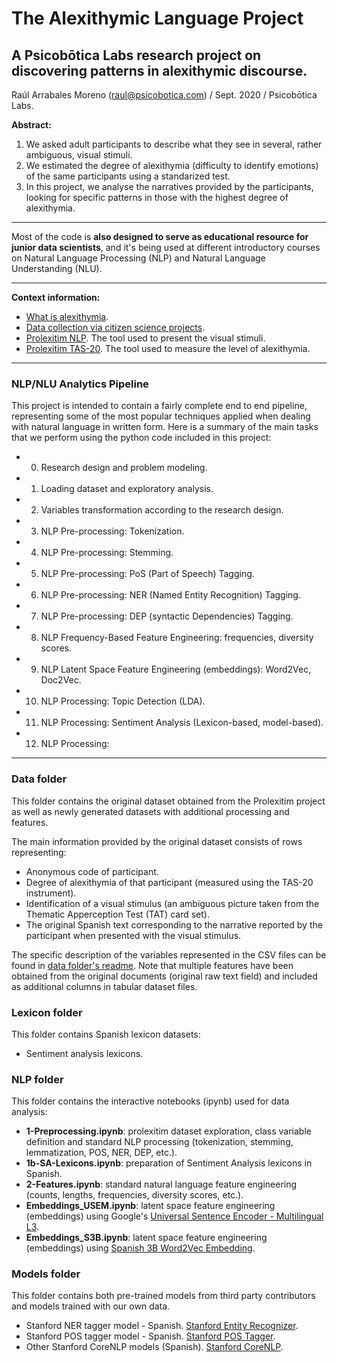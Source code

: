 # The Alexithymic Language Project
## A Psicobōtica Labs research project on discovering patterns in alexithymic discourse.
Raúl Arrabales Moreno (raul@psicobotica.com) / Sept. 2020 / Psicobōtica Labs.

**Abstract:**
1. We asked adult participants to describe what they see in several, rather ambiguous, visual stimuli. 
2. We estimated the degree of alexithymia (difficulty to identify emotions) of the same participants using a standarized test. 
3. In this project, we analyse the narratives provided by the participants, looking for specific patterns in those with the highest degree of alexithymia. 

<hr>

Most of the code is **also designed to serve as educational resource for junior data scientists**, and it's being used at different introductory courses on Natural Language Processing (NLP) and Natural Language Understanding (NLU). 

<hr>

**Context information:**
- [What is alexithymia](https://www.psicobotica.com/en/2020/06/08/alexithymia-when-i-dont-realize-how-i-feel/).
- [Data collection via citizen science projects](https://www.psicobotica.com/en/2020/06/11/get-involved-in-our-research-projects/).
- [Prolexitim NLP](https://psicobotica.com/prolexitim/nlp/index.html). The tool used to present the visual stimuli. 
- [Prolexitim TAS-20](https://psicobotica.com/prolexitim/tas-20-spain/). The tool used to measure the level of alexithymia. 
<hr>

### NLP/NLU Analytics Pipeline
This project is intended to contain a fairly complete end to end pipeline, representing some of the most popular techniques applied when dealing with natural language in written form. Here is a summary of the main tasks that we perform using the python code included in this project: 

- 0. Research design and problem modeling. 
- 1. Loading dataset and exploratory analysis. 
- 2. Variables transformation according to the research design. 
- 3. NLP Pre-processing: Tokenization. 
- 4. NLP Pre-processing: Stemming. 
- 5. NLP Pre-processing: PoS (Part of Speech) Tagging. 
- 6. NLP Pre-processing: NER (Named Entity Recognition) Tagging. 
- 7. NLP Pre-processing: DEP (syntactic Dependencies) Tagging.
- 8. NLP Frequency-Based Feature Engineering: frequencies, diversity scores.
- 9. NLP Latent Space Feature Engineering (embeddings): Word2Vec, Doc2Vec. 
- 10. NLP Processing: Topic Detection (LDA). 
- 11. NLP Processing: Sentiment Analysis (Lexicon-based, model-based). 
- 12. NLP Processing: 


<hr>

### Data folder
This folder contains the original dataset obtained from the Prolexitim project as well as newly generated datasets with additional processing and features.

The main information provided by the original dataset consists of rows representing: 
- Anonymous code of participant. 
- Degree of alexithymia of that participant (measured using the TAS-20 instrument). 
- Identification of a visual stimulus (an ambiguous picture taken from the Thematic Apperception Test (TAT) card set). 
- The original Spanish text corresponding to the narrative reported by the participant when presented with the visual stimulus.

The specific description of the variables represented in the CSV files can be found in [data folder's readme](https://github.com/raul-arrabales/alexithymic-lang/blob/master/data/README.md).
Note that multiple features have been obtained from the original documents (original raw text field) and included as additional columns in tabular dataset files. 

### Lexicon folder
This folder contains Spanish lexicon datasets:
- Sentiment analysis lexicons.

### NLP folder
This folder contains the interactive notebooks (ipynb) used for data analysis: 
- **1-Preprocessing.ipynb**: prolexitim dataset exploration, class variable definition and standard NLP processing (tokenization, stemming, lemmatization, POS, NER, DEP, etc.). 
- **1b-SA-Lexicons.ipynb**: preparation of Sentiment Analysis lexicons in Spanish. 
- **2-Features.ipynb**: standard natural language feature engineering (counts, lengths, frequencies, diversity scores, etc.). 
- **Embeddings_USEM.ipynb**: latent space feature engineering (embeddings) using Google's [Universal Sentence Encoder - Multilingual L3](https://tfhub.dev/google/universal-sentence-encoder-multilingual-large/3).
- **Embeddings_S3B.ipynb**: latent space feature engineering (embeddings) using [Spanish 3B Word2Vec Embedding](https://github.com/aitoralmeida/spanish_word2vec).

### Models folder 
This folder contains both pre-trained models from third party contributors and models trained with our own data. 
- Stanford NER tagger model - Spanish. [Stanford Entity Recognizer](https://nlp.stanford.edu/software/CRF-NER.html).
- Stanford POS tagger model - Spanish. [Stanford POS Tagger](https://nlp.stanford.edu/software/tagger.shtml).
- Other Stanford CoreNLP models (Spanish). [Stanford CoreNLP](https://stanfordnlp.github.io/CoreNLP/).


